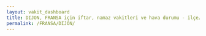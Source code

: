```yaml
---
layout: vakit_dashboard
title: DIJON, FRANSA için iftar, namaz vakitleri ve hava durumu - ilçe/eyalet seç
permalink: /FRANSA/DIJON/
---
```


<script type="text/javascript">
  var GLOBAL_COUNTRY = 'FRANSA';
  var GLOBAL_CITY = 'DIJON';
  var GLOBAL_STATE = '';
  var lat = 72;
  var lon = 21;
</script>
